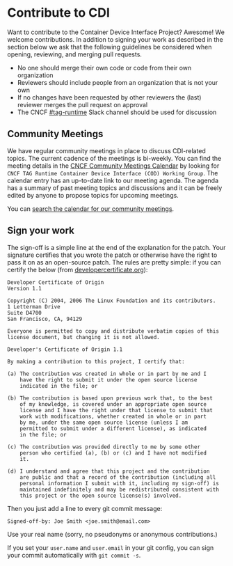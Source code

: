 # Contribute to CDI

Want to contribute to the Container Device Interface Project? Awesome!
We welcome contributions. In addition to signing your work as described in
the section below we ask that the following guidelines be considered when
opening, reviewing, and merging pull requests.

* No one should merge their own code or code from their own organization
* Reviewers should include people from an organization that is not your own
* If no changes have been requested by other reviewers the (last) reviewer
merges the pull request on approval
* The CNCF [#tag-runtime](https://cloud-native.slack.com/archives/CPBE97SMU)
Slack channel should be used for discussion

## Community Meetings

We have regular community meetings in place to discuss CDI-related topics.
The current cadence of the meetings is bi-weekly. You can find the meeting
details in the [CNCF Community Meetings Calendar](https://www.cncf.io/calendar)
by looking for `CNCF TAG Runtime Container Device Interface (COD) Working Group`.
The calendar entry has an up-to-date link to our meeting agenda. The agenda has
a summary of past meeting topics and discussions and it can be freely edited by
anyone to propose topics for upcoming meetings.

You can [search the calendar for our community meetings](https://tockify.com/cncf.public.events/monthly?search=Container%20Device%20Interface).

## Sign your work

The sign-off is a simple line at the end of the explanation for the patch. Your
signature certifies that you wrote the patch or otherwise have the right to pass
it on as an open-source patch. The rules are pretty simple: if you can certify
the below (from [developercertificate.org](http://developercertificate.org/)):

```
Developer Certificate of Origin
Version 1.1

Copyright (C) 2004, 2006 The Linux Foundation and its contributors.
1 Letterman Drive
Suite D4700
San Francisco, CA, 94129

Everyone is permitted to copy and distribute verbatim copies of this
license document, but changing it is not allowed.

Developer's Certificate of Origin 1.1

By making a contribution to this project, I certify that:

(a) The contribution was created in whole or in part by me and I
    have the right to submit it under the open source license
    indicated in the file; or

(b) The contribution is based upon previous work that, to the best
    of my knowledge, is covered under an appropriate open source
    license and I have the right under that license to submit that
    work with modifications, whether created in whole or in part
    by me, under the same open source license (unless I am
    permitted to submit under a different license), as indicated
    in the file; or

(c) The contribution was provided directly to me by some other
    person who certified (a), (b) or (c) and I have not modified
    it.

(d) I understand and agree that this project and the contribution
    are public and that a record of the contribution (including all
    personal information I submit with it, including my sign-off) is
    maintained indefinitely and may be redistributed consistent with
    this project or the open source license(s) involved.
```

Then you just add a line to every git commit message:

    Signed-off-by: Joe Smith <joe.smith@email.com>

Use your real name (sorry, no pseudonyms or anonymous contributions.)

If you set your `user.name` and `user.email` in your git config, you can
sign your commit automatically with `git commit -s`.
